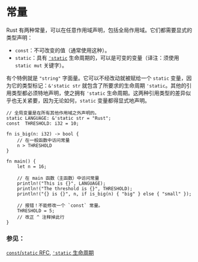# 常量

Rust 有两种常量，可以在任意作用域声明，包括全局作用域。它们都需要显式的类型声明：

* `const`：不可改变的值（通常使用这种）。
* `static`：具有 [`'static`][static] 生命周期的，可以是可变的变量（译注：须使用
  `static mut` 关键字）。

有个特例就是 `"string"` 字面量。它可以不经改动就被赋给一个 `static` 变量，因为它的类型标记：`&'static str` 就包含了所要求的生命周期 `'static`。其他的引用类型都必须特地声明，使之拥有 `'static` 生命周期。这两种引用类型的差异似乎也无关紧要，因为无论如何，`static` 变量都得显式地声明。

```rust,editable,ignore,mdbook-runnable
// 全局变量是在所有其他作用域之外声明的。
static LANGUAGE: &'static str = "Rust";
const  THRESHOLD: i32 = 10;

fn is_big(n: i32) -> bool {
    // 在一般函数中访问常量
    n > THRESHOLD
}

fn main() {
    let n = 16;

    // 在 main 函数（主函数）中访问常量
    println!("This is {}", LANGUAGE);
    println!("The threshold is {}", THRESHOLD);
    println!("{} is {}", n, if is_big(n) { "big" } else { "small" });

    // 报错！不能修改一个 `const` 常量。
    THRESHOLD = 5;
    // 改正 ^ 注释掉此行
}
```

### 参见：

[`const`/`static` RFC](
https://github.com/rust-lang/rfcs/blob/master/text/0246-const-vs-static.md),
[`'static` 生命周期][static]

[static]: ../scope/lifetime/static_lifetime.md
